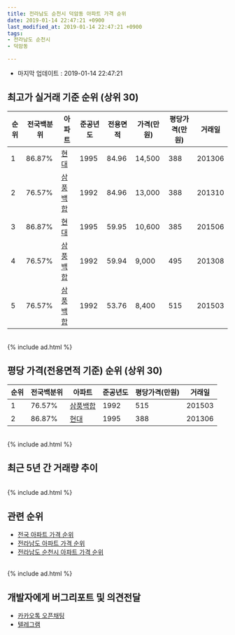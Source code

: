 ```yaml
---
title: 전라남도 순천시 덕암동 아파트 가격 순위
date: 2019-01-14 22:47:21 +0900
last_modified_at: 2019-01-14 22:47:21 +0900
tags:
- 전라남도 순천시
- 덕암동

---
```


* 마지막 업데이트 : 2019-01-14 22:47:21

## 최고가 실거래 기준 순위 (상위 30)


|순위|전국백분위|아파트|준공년도|전용면적|가격(만원)|평당가격(만원)|거래일|
|---|---|---|---|---|---|---|---|
|1|86.87%|[현대](https://search.naver.com/search.naver?query=%EC%A0%84%EB%9D%BC%EB%82%A8%EB%8F%84+%EC%88%9C%EC%B2%9C%EC%8B%9C+%EB%8D%95%EC%95%94%EB%8F%99+%ED%98%84%EB%8C%80)|1995|84.96|14,500|388|201306|
|2|76.57%|[삼풍백합](https://search.naver.com/search.naver?query=%EC%A0%84%EB%9D%BC%EB%82%A8%EB%8F%84+%EC%88%9C%EC%B2%9C%EC%8B%9C+%EB%8D%95%EC%95%94%EB%8F%99+%EC%82%BC%ED%92%8D%EB%B0%B1%ED%95%A9)|1992|84.96|13,000|388|201310|
|3|86.87%|[현대](https://search.naver.com/search.naver?query=%EC%A0%84%EB%9D%BC%EB%82%A8%EB%8F%84+%EC%88%9C%EC%B2%9C%EC%8B%9C+%EB%8D%95%EC%95%94%EB%8F%99+%ED%98%84%EB%8C%80)|1995|59.95|10,600|385|201506|
|4|76.57%|[삼풍백합](https://search.naver.com/search.naver?query=%EC%A0%84%EB%9D%BC%EB%82%A8%EB%8F%84+%EC%88%9C%EC%B2%9C%EC%8B%9C+%EB%8D%95%EC%95%94%EB%8F%99+%EC%82%BC%ED%92%8D%EB%B0%B1%ED%95%A9)|1992|59.94|9,000|495|201308|
|5|76.57%|[삼풍백합](https://search.naver.com/search.naver?query=%EC%A0%84%EB%9D%BC%EB%82%A8%EB%8F%84+%EC%88%9C%EC%B2%9C%EC%8B%9C+%EB%8D%95%EC%95%94%EB%8F%99+%EC%82%BC%ED%92%8D%EB%B0%B1%ED%95%A9)|1992|53.76|8,400|515|201503|


<br>
{% include ad.html %}
<br>

## 평당 가격(전용면적 기준) 순위 (상위 30)


|순위|전국백분위|아파트|준공년도|평당가격(만원)|거래일|
|---|---|---|---|---|---|
|1|76.57%|[삼풍백합](https://search.naver.com/search.naver?query=%EC%A0%84%EB%9D%BC%EB%82%A8%EB%8F%84+%EC%88%9C%EC%B2%9C%EC%8B%9C+%EB%8D%95%EC%95%94%EB%8F%99+%EC%82%BC%ED%92%8D%EB%B0%B1%ED%95%A9)|1992|515|201503|
|2|86.87%|[현대](https://search.naver.com/search.naver?query=%EC%A0%84%EB%9D%BC%EB%82%A8%EB%8F%84+%EC%88%9C%EC%B2%9C%EC%8B%9C+%EB%8D%95%EC%95%94%EB%8F%99+%ED%98%84%EB%8C%80)|1995|388|201306|


<br>
{% include ad.html %}
<br>

## 최근 5년 간 거래량 추이


<div style="width:100%;">
    <canvas id="deal_progress" height="250"></canvas>
</div>

<script>
new Chart(document.getElementById("deal_progress"), {
    type: 'line',
    data: {
        labels: ['201401','201402','201403','201404','201405','201406','201407','201408','201409','201410','201411','201412','201501','201502','201503','201504','201505','201506','201507','201508','201509','201510','201511','201512','201601','201602','201603','201604','201605','201606','201607','201608','201609','201610','201611','201612','201701','201702','201703','201704','201705','201706','201707','201708','201709','201710','201711','201712','201801','201802','201803','201804','201805','201806','201807','201808','201809','201810','201811','201812','201901'],
        datasets: [{
            label: '실거래 수',
            pointRadius: 1,
            data: [0, 2, 2, 1, 1, 0, 2, 1, 0, 3, 2, 0, 1, 1, 2, 3, 2, 4, 2, 1, 2, 2, 1, 0, 1, 4, 0, 2, 3, 0, 4, 2, 1, 2, 1, 3, 1, 3, 4, 1, 0, 0, 0, 0, 1, 0, 1, 1, 4, 2, 1, 1, 0, 0, 0, 1, 0, 2, 4, 2, 0],
            borderColor: "rgba(255, 201, 14, 1)",
            backgroundColor: "rgba(255, 201, 14, 0.5)",
            fill: true,
        }]
    },
    options: {
        responsive: true,
        title: {
            display: true,
            text: '5년간 거래량 추이'
        },
        tooltips: {
            mode: 'index',
            intersect: false,
        },
        hover: {
            mode: 'nearest',
            intersect: true
        },
        scales: {
            xAxes: [{
                display: true,
                scaleLabel: {
                    display: true,
                    labelString: '년/월'
                }
            }],
            yAxes: [{
                display: true,
                ticks: {
                    suggestedMin: 0,
                },
                scaleLabel: {
                    display: true,
                    labelString: '실거래 수'
                }
            }]
        }
    }
});

</script>


<br>
{% include ad.html %}
<br>

## 관련 순위

- [전국 아파트 가격 순위](https://inasie.github.io/apt-ranking/전국)
- [전라남도 아파트 가격 순위](https://inasie.github.io/apt-ranking/전라남도)
- [전라남도 순천시 아파트 가격 순위](https://inasie.github.io/apt-ranking/전라남도-순천시)


<br>
{% include ad.html %}
<br>

## 개발자에게 버그리포트 및 의견전달

- [카카오톡 오픈채팅](https://open.kakao.com/o/gLJUAP4)
- [텔레그램](https://t.me/inasie)

